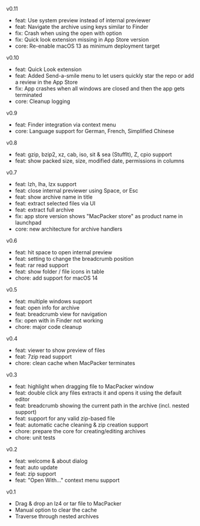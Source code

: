 v0.11
- feat: Use system preview instead of internal previewer
- feat: Navigate the archive using keys similar to Finder
- fix: Crash when using the open with option
- fix: Quick look extension missing in App Store version
- core: Re-enable macOS 13 as minimum deployment target

v0.10
- feat: Quick Look extension
- feat: Added Send-a-smile menu to let users quickly star the repo or add a review in the App Store
- fix: App crashes when all windows are closed and then the app gets terminated
- core: Cleanup logging

v0.9
- feat: Finder integration via context menu
- core: Language support for German, French, Simplified Chinese

v0.8
- feat: gzip, bzip2, xz, cab, iso, sit & sea (StuffIt), Z, cpio support
- feat: show packed size, size, modified date, permissions in columns

v0.7
- feat: lzh, lha, lzx support
- feat: close internal previewer using Space, or Esc
- feat: show archive name in title
- feat: extract selected files via UI
- feat: extract full archive
- fix: app store version shows "MacPacker store" as product name in launchpad
- core: new architecture for archive handlers

v0.6
- feat: hit space to open internal preview
- feat: setting to change the breadcrumb position
- feat: rar read support
- feat: show folder / file icons in table
- chore: add support for macOS 14

v0.5
- feat: multiple windows support
- feat: open info for archive
- feat: breadcrumb view for navigation
- fix: open with in Finder not working
- chore: major code cleanup

v0.4
- feat: viewer to show preview of files
- feat: 7zip read support
- chore: clean cache when MacPacker terminates

v0.3
- feat: highlight when dragging file to MacPacker window
- feat: double click any files extracts it and opens it using the default editor
- feat: breadcrumb showing the current path in the archive (incl. nested support)
- feat: support for any valid zip-based file
- feat: automatic cache cleaning & zip creation support
- chore: prepare the core for creating/editing archives
- chore: unit tests

v0.2
- feat: welcome & about dialog
- feat: auto update
- feat: zip support
- feat: "Open With..." context menu support

v0.1
- Drag & drop an lz4 or tar file to MacPacker
- Manual option to clear the cache
- Traverse through nested archives
